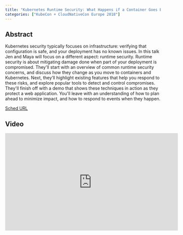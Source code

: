 ```yaml
---
title: "Kubernetes Runtime Security: What Happens if a Container Goes Bad? - Jen Tong & Maya Kaczorowski, Google (Intermediate Skill Level) (Slides Attached)"
categories: ["KubeCon + CloudNativeCon Europe 2018"]
---
```


## Abstract

Kubernetes security typically focuses on infrastructure: verifying that configuration is safe, and your deployment has no known issues. In this talk Jen and Maya will focus on a different aspect: runtime security. Runtime security is about mitigating damage done when part of your deployment is compromised.  They'll start with an overview of common runtime security concerns, and discuss how they change as you move to containers and Kubernetes. Next, they’ll highlight existing features that help you respond to these risks, and explore popular tools to detect and control compromises. They'll finish off with a demo that shows these techniques in action as they protect a web application.  You'll leave with an understanding of how to plan ahead to minimize impact, and how to respond to events when they happen.

[Sched URL](https://kccnceu18.sched.com/event/687268e638cf88491b6032b31514a043)

## Video

<iframe width='560' height='315' src='https://www.youtube.com/embed/X7mBjas9vtE' frameborder='0' allow='accelerometer; autoplay; encrypted-media; gyroscope; picture-in-picture' allowfullscreen></iframe>
